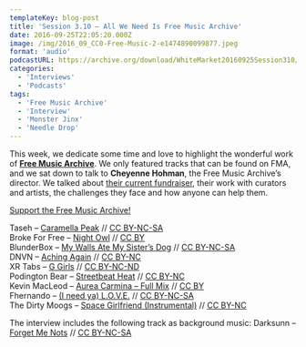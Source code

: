 ```yaml
---
templateKey: blog-post
title: 'Session 3.10 – All We Need Is Free Music Archive'
date: 2016-09-25T22:05:20.000Z
image: /img/2016_09_CC0-Free-Music-2-e1474890099877.jpeg
format: 'audio'
podcastURL: https://archive.org/download/WhiteMarket20160925Session310/WhiteMarket-20160925-Session310.mp3
categories:
  - 'Interviews'
  - 'Podcasts'
tags:
  - 'Free Music Archive'
  - 'Interview'
  - 'Monster Jinx'
  - 'Needle Drop'
---
```


This week, we dedicate some time and love to highlight the wonderful work of [**Free Music Archive**](http://freemusicarchive.org/). We only featured tracks that can be found on FMA, and we sat down to talk to **Cheyenne Hohman**, the Free Music Archive’s director. We talked about [their current fundraiser](https://freemusicarchive.org/donate), their work with curators and artists, the challenges they face and how anyone can help them.

[Support the Free Music Archive!](https://freemusicarchive.org/donate)

Taseh – [Caramella Peak](http://freemusicarchive.org/music/Monster_Jinx/Payday_Vol01/) // [CC BY-NC-SA  
](https://creativecommons.org/licenses/by-nc-sa/4.0/)Broke For Free – [Night Owl](http://freemusicarchive.org/music/Broke_For_Free/Directionless_EP/) // [CC BY](https://creativecommons.org/licenses/by/3.0/)  
BlunderBox – [My Walls Ate My Sister’s Dog](http://freemusicarchive.org/music/BlunderBox/Pocket-Sized_Panoramas/) // [CC BY-NC-SA](https://creativecommons.org/licenses/by-nc-sa/4.0/)  
DNVN – [Aching Again](http://freemusicarchive.org/music/DNVN/none_given_2563/) // [CC BY-NC](https://creativecommons.org/licenses/by-nc/3.0/)  
XR Tabs – [G Girls](http://freemusicarchive.org/music/AS220/AS220_Foo_Fest_2016_Sampler) // [CC BY-NC-ND](https://creativecommons.org/licenses/by-nc-nd/4.0/)  
Podington Bear – [Streetbeat Heat](http://freemusicarchive.org/music/Podington_Bear/Dance_1228/) // [CC BY-NC](https://creativecommons.org/licenses/by-nc/3.0/)  
Kevin MacLeod – [Aurea Carmina – Full Mix](http://freemusicarchive.org/music/Kevin_MacLeod/Best_of_2014_1461/) // [CC BY](https://creativecommons.org/licenses/by/3.0/)  
Fhernando – [(I need ya) L.O.V.E.](http://freemusicarchive.org/music/Fhernando/none_given_1383) // [CC BY-NC-SA](https://creativecommons.org/licenses/by-nc-sa/4.0/)  
The Dirty Moogs – [Space Girlfriend (Instrumental)](http://freemusicarchive.org/music/The_Dirty_Moogs/Peter_Goes_To_Law_School/) // [CC BY-NC](https://creativecommons.org/licenses/by-nc/3.0/)

The interview includes the following track as background music: Darksunn – [Forget Me Nots](http://freemusicarchive.org/music/Monster_Jinx/Payday_Vol01/) // [CC BY-NC-SA](https://creativecommons.org/licenses/by-nc-sa/4.0/)
